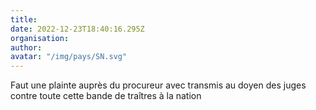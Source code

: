 ```yaml
---
title: 
date: 2022-12-23T18:40:16.295Z
organisation: 
author: 
avatar: "/img/pays/SN.svg"
---
```


Faut une plainte auprès du procureur avec transmis au doyen des juges contre toute cette bande de traîtres à la nation 